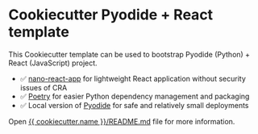# Cookiecutter Pyodide + React template

This Cookiecutter template can be used to bootstrap Pyodide (Python) + React
(JavaScript) project.

- ✅ [nano-react-app](https://github.com/nano-react-app/nano-react-app/) for
  lightweight React application without security issues of CRA
- ✅ [Poetry](https://python-poetry.org/) for easier Python dependency
  management and packaging
- ✅ Local version of [Pyodide](https://pyodide.org/en/stable/) for safe and
  relatively small deployments

Open
[{{ cookiecutter.name }}/README.md](https://github.com/sureimthatmatt/cookiecutter-pyodide-react/blob/master/%7B%7Bcookiecutter.name%7D%7D/README.md)
file for more information.
